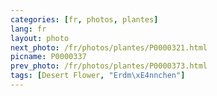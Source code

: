 ```yaml
---
categories: [fr, photos, plantes]
lang: fr
layout: photo
next_photo: /fr/photos/plantes/P0000321.html
picname: P0000337
prev_photo: /fr/photos/plantes/P0000373.html
tags: [Desert Flower, "Erdm\xE4nnchen"]
---
```

